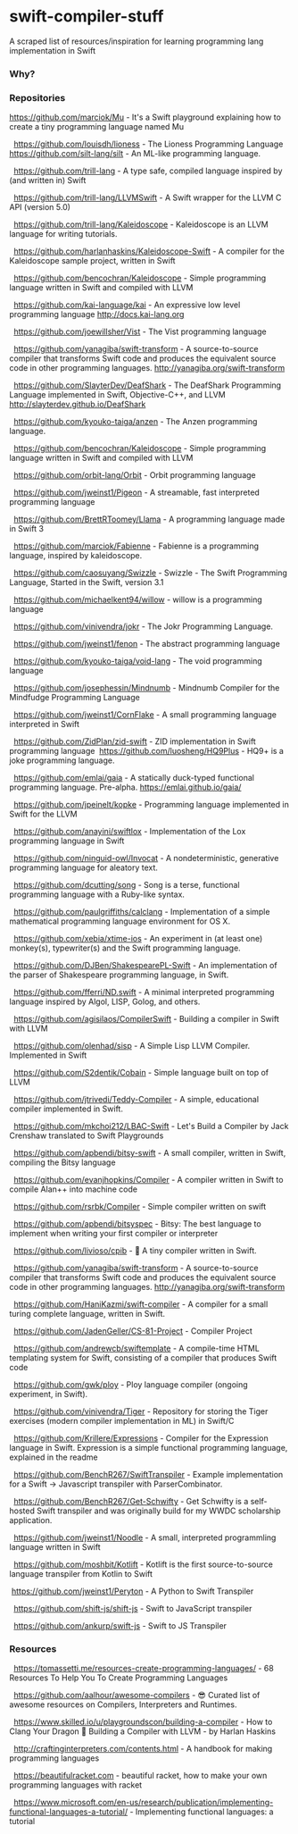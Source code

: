 # swift-compiler-stuff
A scraped list of resources/inspiration for learning programming lang implementation in Swift

### Why?



### Repositories

https://github.com/marciok/Mu - It's a Swift playground explaining how to create a tiny programming language named Mu

  https://github.com/louisdh/lioness - The Lioness Programming Language  https://github.com/silt-lang/silt - An ML-like programming language.

  https://github.com/trill-lang - A type safe, compiled language inspired by (and written in) Swift

  https://github.com/trill-lang/LLVMSwift - A Swift wrapper for the LLVM C API (version 5.0)

  https://github.com/trill-lang/Kaleidoscope - Kaleidoscope is an LLVM language for writing tutorials.

  https://github.com/harlanhaskins/Kaleidoscope-Swift - A compiler for the Kaleidoscope sample project, written in Swift

  https://github.com/bencochran/Kaleidoscope - Simple programming language written in Swift and compiled with LLVM

  https://github.com/kai-language/kai - An expressive low level programming language http://docs.kai-lang.org

  https://github.com/joewillsher/Vist - The Vist programming language

  https://github.com/yanagiba/swift-transform - A source-to-source compiler that transforms Swift code and produces the equivalent source code in other programming languages. http://yanagiba.org/swift-transform

  https://github.com/SlayterDev/DeafShark - The DeafShark Programming Language implemented in Swift, Objective-C++, and LLVM http://slayterdev.github.io/DeafShark

  https://github.com/kyouko-taiga/anzen - The Anzen programming language.

  https://github.com/bencochran/Kaleidoscope - Simple programming language written in Swift and compiled with LLVM

  https://github.com/orbit-lang/Orbit - Orbit programming language

  https://github.com/jweinst1/Pigeon - A streamable, fast interpreted programming language

  https://github.com/BrettRToomey/Llama - A programming language made in Swift 3

  https://github.com/marciok/Fabienne - Fabienne is a programming language, inspired by kaleidoscope.

  https://github.com/caosuyang/Swizzle - Swizzle - The Swift Programming Language, Started in the Swift, version 3.1

  https://github.com/michaelkent94/willow - willow is a programming language

  https://github.com/vinivendra/jokr - The Jokr Programming Language.

  https://github.com/jweinst1/fenon - The abstract programming language

  https://github.com/kyouko-taiga/void-lang - The void programming language

  https://github.com/josephessin/Mindnumb - Mindnumb Compiler for the Mindfudge Programming Language

  https://github.com/jweinst1/CornFlake - A small programming language interpreted in Swift

  https://github.com/ZidPlan/zid-swift - ZID implementation in Swift programming language  https://github.com/luosheng/HQ9Plus - HQ9+ is a joke programming language.

  https://github.com/emlai/gaia - A statically duck-typed functional programming language. Pre-alpha. https://emlai.github.io/gaia/

  https://github.com/jpeinelt/kopke - Programming language implemented in Swift for the LLVM

  https://github.com/anayini/swiftlox - Implementation of the Lox programming language in Swift

  https://github.com/ninguid-owl/Invocat - A nondeterministic, generative programming language for aleatory text.

  https://github.com/dcutting/song - Song is a terse, functional programming language with a Ruby-like syntax.

  https://github.com/paulgriffiths/calclang - Implementation of a simple mathematical programming language environment for OS X.

  https://github.com/xebia/xtime-ios - An experiment in (at least one) monkey(s), typewriter(s) and the Swift programming language.

  https://github.com/DJBen/ShakespearePL-Swift - An implementation of the parser of Shakespeare programming language, in Swift.

  https://github.com/fferri/ND.swift - A minimal interpreted programming language inspired by Algol, LISP, Golog, and others.

  https://github.com/agisilaos/CompilerSwift - Building a compiler in Swift with LLVM

  https://github.com/olenhad/sisp - A Simple Lisp LLVM Compiler. Implemented in Swift

  https://github.com/S2dentik/Cobain - Simple language built on top of LLVM

  https://github.com/jtrivedi/Teddy-Compiler - A simple, educational compiler implemented in Swift.

  https://github.com/mkchoi212/LBAC-Swift - Let's Build a Compiler by Jack Crenshaw translated to Swift Playgrounds

  https://github.com/apbendi/bitsy-swift - A small compiler, written in Swift, compiling the Bitsy language

  https://github.com/evanjhopkins/Compiler - A compiler written in Swift to compile Alan++ into machine code

  https://github.com/rsrbk/Compiler - Simple compiler written on swift

  https://github.com/apbendi/bitsyspec - Bitsy: The best language to implement when writing your first compiler or interpreter

  https://github.com/livioso/cpib - 🦄 A tiny compiler written in Swift.

  https://github.com/yanagiba/swift-transform - A source-to-source compiler that transforms Swift code and produces the equivalent source code in other programming languages. http://yanagiba.org/swift-transform

  https://github.com/HaniKazmi/swift-compiler - A compiler for a small turing complete language, written in Swift.

  https://github.com/JadenGeller/CS-81-Project - Compiler Project

  https://github.com/andrewcb/swiftemplate - A compile-time HTML templating system for Swift, consisting of a compiler that produces Swift code

  https://github.com/gwk/ploy - Ploy language compiler (ongoing experiment, in Swift).

  https://github.com/vinivendra/Tiger - Repository for storing the Tiger exercises (modern compiler implementation in ML) in Swift/C

  https://github.com/Krillere/Expressions - Compiler for the Expression language in Swift. Expression is a simple functional programming language, explained in the readme

  https://github.com/BenchR267/SwiftTranspiler - Example implementation for a Swift -> Javascript transpiler with ParserCombinator.

  https://github.com/BenchR267/Get-Schwifty - Get Schwifty is a self-hosted Swift transpiler and was originally build for my WWDC scholarship application.

  https://github.com/jweinst1/Noodle - A small, interpreted programmling language written in Swift

  https://github.com/moshbit/Kotlift - Kotlift is the first source-to-source language transpiler from Kotlin to Swift

 https://github.com/jweinst1/Peryton - A Python to Swift Transpiler

  https://github.com/shift-js/shift-js - Swift to JavaScript transpiler

  https://github.com/ankurp/swift-js - Swift to JS Transpiler

### Resources

  https://tomassetti.me/resources-create-programming-languages/ - 68 Resources To Help You To Create Programming Languages 

  https://github.com/aalhour/awesome-compilers - 😎 Curated list of awesome resources on Compilers, Interpreters and Runtimes. 

  https://www.skilled.io/u/playgroundscon/building-a-compiler - How to Clang Your Dragon 🐉 Building a Compiler with LLVM - by Harlan Haskins

  http://craftinginterpreters.com/contents.html - A handbook for making programming languages

  https://beautifulracket.com - beautiful racket, how to make your own programming languages with racket 

  https://www.microsoft.com/en-us/research/publication/implementing-functional-languages-a-tutorial/ - Implementing functional languages: a tutorial
